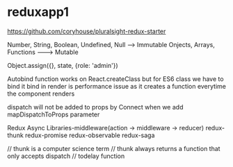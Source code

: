 # reduxapp1

https://github.com/coryhouse/pluralsight-redux-starter

Number, String, Boolean, Undefined, Null --> Immutable
Onjects, Arrays, Functions ---> Mutable

Object.assign({}, state, {role: 'admin'})

Autobind function works on React.createClass but for ES6 class we have to bind it
bind in render is performance issue as it creates a function everytime the component renders

dispatch will not be added to props by Connect when we add mapDispatchToProps parameter

Redux Async Libraries-middleware(action -> middleware -> reducer)
redux-thunk
redux-promise
redux-observable
redux-saga

// thunk is a computer science term // thunk always returns a function that only accepts dispatch // todelay function